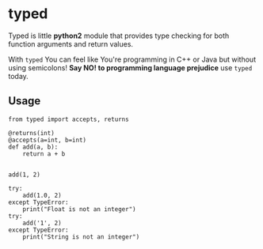 typed
==

Typed is little **python2** module that provides type checking for both function arguments and return values.

With `typed` You can feel like You're programming in C++ or Java but without using semicolons! 
**Say NO! to programming language prejudice** use `typed` today.  

Usage
--
	from typed import accepts, returns

	@returns(int)
    @accepts(a=int, b=int)
    def add(a, b):
        return a + b


    add(1, 2)

    try:
        add(1.0, 2)
    except TypeError:
        print("Float is not an integer")
    try:
        add('1', 2)
    except TypeError:
        print("String is not an integer")
 